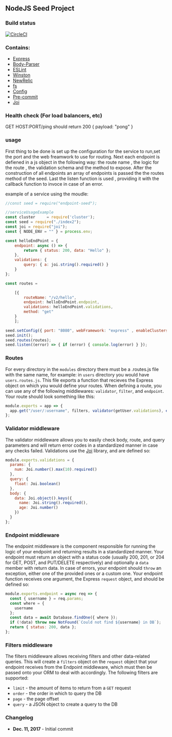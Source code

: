 ## NodeJS Seed Project

### Build status
[![CircleCI](https://circleci.com/gh/RapidAPI/nodejs-service-seed.svg?style=svg&circle-token=1c9876a5d919166120a1a4c38f8cef357f93a452)](https://circleci.com/gh/RapidAPI/nodejs-service-seed)

### Contains:
- [Express](https://github.com/expressjs/express)
 - [Body-Parser](https://github.com/expressjs/body-parser)
 - [ESLint](https://github.com/eslint/eslint)
 - [Winston](https://github.com/winstonjs/winston)
 - [NewRelic](https://github.com/newrelic/node-newrelic)
 - [fs](https://nodejs.org/docs/v0.3.1/api/fs.html)
 - [Config](https://github.com/lorenwest/node-config)
 - [Pre-commit](https://github.com/observing/pre-commit)
 - [Joi](https://github.com/hapijs/joi)
 
### Health check (For load balancers, etc)
GET HOST:PORT/ping should return 200 { payload: "pong" }

### usage 
First thing to be done is set up the configuration for the service to run,set the port and the web freamwork to use for routing.
Next each endpoint is defiened in a js object in the following way:
the route name , the logic for the route , the validation schema and the method to expose.
After the construction of all endpoints an array of endpoints is passed the the routes method of the seed.
Last the listen function is used , providing it with the callback function to invoce in case of an error.

example of a service using the moudle:
```javascript
//const seed = require("endpoint-seed");

//serviceUsageExample
const cluster     = require('cluster');
const seed = require("./index2");
const joi = require("joi");
const { NODE_ENV = "" } = process.env;

const helloEndPoint = {
    endpoint: async () => {
        return { status: 200, data: "Hello" };
    },
    validations: {
        query: { a: joi.string().required() }
    }
};

const routes =

    [{
        routeName: "/v2/hello",
        endpoint: helloEndPoint.endpoint,
        validations: helloEndPoint.validations,
        method: "get"
    }
    ];

seed.setConfig({ port: "8080", webFramework: "express" , enableClusters: cluster.isMaster && NODE_ENV !== "test" , enableSwagger : NODE_ENV !== "production"});
seed.init();
seed.routes(routes);
seed.listen((error) => { if (error) { console.log(error) } });

```

### Routes
For every directory in the `modules` directory there must be a .routes.js file with the same name, for example: in `users` directory you would have `users.routes.js`. This file exports a function that recieves the Express object on which you would define your routes.
When defining a route, you can use any of the following middlewares: `validator`, `filter`, and `endpoint`. Your route should look something like this:
```javascript
module.exports = app => {
  app.get("/user/:username", filters, validator(getUser.validations), endpoint(getUser.endpoint));
};
```

### Validator middleware
The validator middleware allows you to easily check body, route, and query parameters and will return error codes in a standardized manner in case any checks failed.
Validations use the [Joi](https://github.com/hapijs/joi) library, and are defined so:
```javascript
module.exports.validations = {
  params: {
    num: Joi.number().max(10).required()
  },
  query: {
    float: Joi.boolean()
  },
  body: {
    data: Joi.object().keys({
      name: Joi.string().required(),
      age: Joi.number()
    })
  }
};
```

### Endpoint middleware
The endpoint middleware is the component responsible for running the logic of your endpoint and returning results in a standardized manner. Your endpoint must return an object with a status code (usually 200, 201, or 204 for GET, POST, and PUT/DELETE respectively) and optionally a `data` member with return data. In case of errors, your endpoint should `throw` an exception, either one of the provided ones or a custom one.
Your endpoint function receives one argument, the Express `request` object, and should be defined so:
```javascript
module.exports.endpoint = async req => {
  const { username } = req.params;
  const where = {
    username
  };
  const data = await Database.findOne({ where });
  if (!data) throw new NotFound(`Could not find ${username} in DB`);
  return { status: 200, data };
};
```

### Filters middleware
The filters middleware allows receiving filters and other data-related queries. This will create a `filters` object on the `request` object that your endpoint receives from the Endpoint middleware, which must then be passed onto your ORM to deal with accordingly.
The following filters are supported:
* `limit` - the amount of items to return from a `GET` request
* `order` - the order in which to query the DB
* `page` - the page offset
* `query` - a JSON object to create a query to the DB

### Changelog
- **Dec. 11, 2017** - Initial commit
